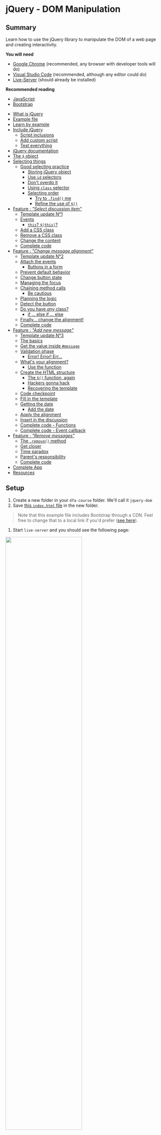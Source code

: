 # jQuery - DOM Manipulation

<!-- slide-front-matter class: center, middle -->

## Summary

Learn how to use the jQuery library to manipulate the DOM of a web page and creating interactivity.

<!-- slide-include ../../BANNER.md -->

**You will need**

- [Google Chrome][chrome] (recommended, any browser with developer tools will do)
- [Visual Studio Code][vscode] (recommended, although any editor could do)
- [Live-Server][ls] (should already be installed)

**Recommended reading**

- [JavaScript][js]
- [Bootstrap][bs]

<!-- START doctoc generated TOC please keep comment here to allow auto update -->
<!-- DON'T EDIT THIS SECTION, INSTEAD RE-RUN doctoc TO UPDATE -->


- [What is jQuery](#what-is-jquery)
- [Example file](#example-file)
- [Learn by example](#learn-by-example)
- [Include jQuery](#include-jquery)
  - [Script inclusions](#script-inclusions)
  - [Add custom script](#add-custom-script)
  - [Test everything](#test-everything)
- [jQuery documentation](#jquery-documentation)
- [The `$` object](#the--object)
- [Selecting things](#selecting-things)
  - [Good selecting practice](#good-selecting-practice)
    - [Storing jQuery object](#storing-jquery-object)
    - [Use `id` selectors](#use-id-selectors)
    - [Don't overdo it](#dont-overdo-it)
    - [Using `class` selector](#using-class-selector)
    - [Selecting order](#selecting-order)
      - [Try to `.find()` me](#try-to-find-me)
      - [Refine the use of `$()`](#refine-the-use-of-)
- [Feature : _"Select discussion item"_](#feature--_select-discussion-item_)
  - [Template update N°1](#template-update-n%C2%B01)
  - [Events](#events)
    - [`this`? `$(this)`?](#this-this)
  - [Add a CSS class](#add-a-css-class)
  - [Remove a CSS class](#remove-a-css-class)
  - [Change the content](#change-the-content)
  - [Complete code](#complete-code)
- [Feature : _"Change message alignment"_](#feature--_change-message-alignment_)
  - [Template update N°2](#template-update-n%C2%B02)
  - [Attach the events](#attach-the-events)
    - [Buttons in a form](#buttons-in-a-form)
  - [Prevent default behavior](#prevent-default-behavior)
  - [Change button state](#change-button-state)
  - [Managing the focus](#managing-the-focus)
  - [Chaining method calls](#chaining-method-calls)
    - [Be cautious](#be-cautious)
  - [Planning the logic](#planning-the-logic)
  - [Detect the button](#detect-the-button)
  - [Do you have _any_ class?](#do-you-have-_any_-class)
    - [if ... else if ... else](#if--else-if--else)
  - [Finally... change the alignment!](#finally-change-the-alignment)
  - [Complete code](#complete-code-1)
- [Feature : _"Add new message"_](#feature--_add-new-message_)
  - [Template update N°3](#template-update-n%C2%B03)
  - [The basics](#the-basics)
  - [Get the value inside `#message`](#get-the-value-inside-message)
  - [Validation phase](#validation-phase)
    - [Error! Error! Err...](#error-error-err)
  - [What's your alignment?](#whats-your-alignment)
    - [Use the function](#use-the-function)
  - [Create the HTML structure](#create-the-html-structure)
    - [The `$()` function, again](#the--function-again)
    - [Hackers gonna hack](#hackers-gonna-hack)
    - [Recovering the template](#recovering-the-template)
  - [Code checkpoint](#code-checkpoint)
  - [Fill in the template](#fill-in-the-template)
  - [Getting the date](#getting-the-date)
    - [Add the date](#add-the-date)
  - [Apply the alignment](#apply-the-alignment)
  - [Insert in the discussion](#insert-in-the-discussion)
  - [Complete code - Functions](#complete-code---functions)
  - [Complete code - Event callback](#complete-code---event-callback)
- [Feature : _"Remove messages"_](#feature--_remove-messages_)
  - [The `.remove()` method](#the-remove-method)
  - [Get closer](#get-closer)
  - [Time paradox](#time-paradox)
  - [Parent's responsibility](#parents-responsibility)
  - [Complete code](#complete-code-2)
- [Complete App](#complete-app)
- [Resources](#resources)

<!-- END doctoc generated TOC please keep comment here to allow auto update -->

## Setup

1. Create a new folder in your `dfa-course` folder. We'll call it `jquery-dom`
1. Save [this `index.html` file][ex-file] in the new folder.
  > Note that this example file includes Bootstrap through a CDN. Feel free to change that to a local link if you'd prefer ([see here][local-bs]).
1. Start `live-server` and you should see the following page:

<p class="center"><img src="images/final-result.png" class="shadow" width="70%" /></p>

## Include jQuery

To add jQuery in your project, you can include it via a CDN link, in your `index.html` file:

```html
<body>
  ...
  <script
    src="https://code.jquery.com/jquery-3.4.1.min.js"
    integrity="sha256-CSXorXvZcTkaix6Yvo6HppcZGetbYMGWSFlBw8HfCJo="
    crossorigin="anonymous"></script>
&lt;/body>
```

You can also [download the complete file][dl-jquery], and save the file in a `js` directory in your project directory. Then, include the file in your `index.html`:

```html
<body>
  ...
  <script type="text/javascript" src="js/jquery-3.1.1.min.js"></script>
&lt;/body>
```

> Wait... am I not supposed to put my `<script>` tags in the `<head>`?
>
> What are they doing right before the closing `&lt/body>` tag?

### Script inclusions

It's considered [a good practice][js-in-body] to include JS scripts **at the end of your HTML page**.

When your browser loads the JS, it doesn't just load the file. It also **parses** it.

Parsing the JS files **pauses the load of all other resources**, effectively blocking everythig until the JS has been completely parsed.

> This can result in **slow loading pages**, especially when you have multiple or big scripts.

Plus, loading JS files before the DOM is complete forces you to do all your intial DOM access in a `window.onlad = function {}` callback.

> With `<script>` tags at the and of the `<body>`, the DOM is completely loaded **before** your script, and your code can safely access it.

### Add custom script

We will write our JS code in a custom script file.

In your `jquery-dom` folder, create a new file `script.js` and include it at the bottom of your `index.html` page:

```html
<body>
  ...
  <script type="text/javascript" src="script.js"></script>
&lt;/body>
```

> Be extra-sure to include your custom `script.js` file **after** the inclusion of the jQuery file.

### Test everything

Add the following line in your `script.js` file, and save it:

```js
console.log($("body").jquery);
```

Access your browser's console and you should see the following lines:

```bash
3.4.1
Live reload enabled.
```

> If it's the case, jQuery and your custom script are both correctly include in your project.

> You can now empty your `script.js` file

## Learn by example

For the rest of this course, we are going to discover how to do things with jQuery by implementing features on the example template.

These features are:

- Select another discussion in the left list, and reset the unread indicator

- Change the alignment of the "New message" area, using the three buttons

- Add a new message to the discussion when clicking on the "Send" button

- Remove messages from the discussion when clicking on the trash button

## What is jQuery

<!-- slide-front-matter class: center, middle, image-header -->

<p class='center'><img src='images/jquery-logo.png' width='30%' /></p>

> jQuery is a JavaScript library created in 2006 by John Resig, and originally designed to ease the creation of client-side JS script, especially regarding DOM manipulation.

> **This subject is based on the `3.4.1` version of jQuery.**

## jQuery documentation

Everything that is presented in this subject can also be found in **the jQuery documentation**, along with lot of **examples** and **information**.

We highly recommend that you check it out.

[jQuery Documentation][jq-doc]

<!-- slide-front-matter class: center, middle -->

## The `$` identifier

The complete jQuery library is accessible in your JS code through the use of a global variable named `$`.

Note that other libraries could also use a variable named `$` as their main entrypoint.

> That could cause some conflict between jQuery and those librairies.

Although it won't be the case in this subject, you could instead use the global `jQuery` variable to access the jQuery API in your code.

To be sure to remove all possible conflicts, you can use the special `.noConflict()` jQuery method at the top of your JS file:

```js
$.noConflict();
// Code that uses other library's $ can follow here.
// But use the jQuery variable to access jQuery's method.
```

## Selecting things

Being a library designed to easily handle DOM manipulation, jQuery allows you to... easily select DOM elements.

To do so, use the `$(...)` function, passing it a **selector** as its first parameter. This selector uses **the same syntax as the [CSS Selectors][css-select] syntax**.

| Selector | CSS example | jQuery           | Result                                     |
| :------- | :---------- | :--------------- | :----------------------------------------- |
| Element  | `p`         | `$("p")`         | **All** `<p>` elements in the page         |
| Id       | `#username` | `$("#username")` | **Unique** elements with the `username` id |
| Class    | `.row`      | `$(".row")`      | **All** elements with a `row` class        |

Two things are worth mentionning about this `$(...)` function:
1. It never returns **DOM element** _per-se_ but wraps them in **a jQuery object** that adds many features to them.
1. Even when using an Id selector, which should select one element, the function returns **an `array` of jQuery objects**.

### Good selecting practice

The syntax for selecting elements in jQuery being [very vast][css-select], you can easily write selectors that aren't optimals, performace-wise.

> Traversing the DOM is a **costly operation**. Your jQuery selectors (and your CSS ones as well) should try to be **as to-the-point as possible**.

There's many good practice regarding jQuery selectors. We are only going to see a few of them.

<hr>

> Note that the following example contains some jQuery method we haven't yet seen.
>
> **Don't mind them now, we will explicit those methods later on this subject.**

#### Storing jQuery object

When you know or discover that your are going to use the same jQuery selector **several time**, you should cache its result **in a variable**, for future reference.

**Bad!**

```js
$("article > p:first-child").addClass("catch-phrase");
$("article > p:first-child").text("This is a very pertinent article");
$("article > p:first-child").append("<span>CLICK ME!</span>");
```

**Way better!**

```js
const `$firstSentences` = $("article > p:first-child");
`$firstSentences`.addClass("catch-phrase");
`$firstSentences`.text("This is a very pertinent article");
`$firstSentences`.append("<span>CLICK ME!</span>");
```

> **Preceding** a variable name with **the `$` character** is some kind of a convention, when working with jQuery, to indicate that **this variable contains jQuery object(s)**.

#### Use `id` selectors

HTML `id` attribute allows you to define **unique identifier** in an HTML page.

Thanks to this uniqueness, element with `id` attributes are **extremly fast to retrieve** in the DOM, even with older browsers.

> As much as possible, you should add `id` attributes to HTML elements that you'll select.

```html
<div class="panel-body">
  <p><!-- content --></p>
  <p id="the-one"><!-- content --></p>
  <p><!-- content --></p>
</div>
```

This...

```js
$("div.panel-body p:nth-of-type(2)");
```

...will be way **slower** than this.

```js
$("#the-one");
```

#### Don't overselect things

If you can't define `id` attributes in your HTML template, you'll need to use more complete selectors.

When doing so, you might be tempted to be **as exhaustive as possible**, in order to be sure you'll get the right element(s).

Like this for example:

```js
$("html body main.container div.list-group a.list-group-item h4");
```

> This is completely **unnecessary** and a **waste of resources**.

You want to be precise with your selector to avoid getting things you don't want. But being over-precise is **as bad** as being too vague.

We could simplify the precedent example like this:

```js
$("a.list-group-item h4");
```

> Knowing your HTML structure is **mandatory** in order to write good jQuery selectors.

#### Using `class` selector

CSS classes being shared among elements, it's a great way to quickly select all related elements.

```js
// Will select all items from list-group lists.
$(".list-group-item");
```

But there's a drawback.

With `class` selector, jQuery will parse **all the DOM** and test **every single node** to see if it has the given class (or classes). This is possibly very inefficient.

Thus, you should try to be **as precise as possible** when using `class` selector, by qualifying it with a tag name, for example.

In our example, we know that the `.list-group-item` should only be applied to `<li>` or `<a>` element. So:

```js
// Will select only <li> and <a> that have the class
$("li.list-group-item, a.list-group-item");
```

#### Selecting order

When jQuery encounters a selector like `$("a.list-group-item h4")`, how do you think it's going to execute it ?

> You might think that jQuery will fetch all the `a.list-group-item` first, then fetch all `h4` inside them.

This is **not** the case. In fact, it's the **complete opposite**.

To begin with, jQuery will fetch all `<h4>` in the page, and store them in an `array`.

Then, it will examine each of these `<h4>`, and reject the ones that don't have an `a.list-group-item` as parent.

> If you have many `<h4>` in your page or a far-too-precise selector, jQuery will take unnecessary time to process the selector.

To solve this problem, you have two options:

- Use the `.find(...)` method on the parent object.
- Narrow the context by using the second parameter of the `$(...)` function.

##### Try to `.find()` me

The `.find(...)` method allows you to search for **elements in the DOM**, but limited to the context of the jQuery object on which you called the method.

If we use the previous example again (the `$("a.list-group-item h4")` case), we would use the method like this:

```js
$("a.list-group-item").find("h4");
```

> We first fetch the `a.list-group-item`, then we search for `h4` elements **inside** the retrieved `a.list-group-item` elements.

##### Refine the use of `$(...)`

We said before that `$(...)` is the function to use to **retrieve DOM elements**.

Its first parameter is **the selector** for those elements.

But the function also have a second (optional) parameter, which is the **context in which the search is conducted**.

By default, the context is the complete HTML page, but you can pass it **any object representing a subset of the DOM**.

For the previous example, we could write our selector like this:

```js
// First, we retrieve all the list-group items
const $listElements = $("a.list-group-item");

// Then we search for <h4> element, but only in the subset of the Dom
// contained in the previously retrieved elements
$("h4", $listElements);
```

In a more compressed style, it would resemble this:

```js
$("h4", $("a.list-group-item"));
```

## Feature : _"Select discussion item"_

<!-- slide-front-matter class: center, middle -->

### Template update N°1

For **better UI behavior**, we need to tell our browser to show the **click pointer icon** when passing over our discussion list items.

Add this line in the `<style>` tag, after the `main` style:

```css
.list-group-item {
  cursor: pointer;
}
```

<!-- slide-front-matter class: middle -->

### Events

Most of the functionnalities we'll implement will rely on things being **clicked**.

> jQuery can handle more events than just click, [see here][jq-events].

Use the `.click(...)` method to add a click event on an element.

> The `.click(...)` method needs a callback function as its argument, that will be called with **one argument**: the **fired event**

In order to select another discussion, we need to add a `click` event to the **list elements**.

Add this code in your `script.js` file:

```js
$("a.list-group-item").click(function (event) {
  console.log(event);
});
```

Now, go to your page, open your console and try to **click** on one of the list item.

> You should see the object representing the event.

#### `this`? `$(this)`?

When writing event callback functions you might want to retrieve **the DOM element that triggered the event**.

You can do that with the property `currentTarget` of the event object:

```js
$("a.list-group-item").click(function (event) {
  console.log(`event.currentTarget`);
});
```

More simply, use the `this` keyword to achieve the **same purpose**:

```js
$("a.list-group-item").click(function (event) {
  console.log(`this`);
});
```

Since we are using jQuery, we'd prefer retrieving a **jQuery object** representing this DOM element.

Do that by passing `this` to the `$(...)` function:

```js
$("a.list-group-item").click(function (event) {
  console.log(`$(this)`);
});
```

### Add a CSS class

On the page, there is one list item that has a different style.

This is **the currently selected item**, and the effect is achieved using the `.active` class from the Bootstrap framework.

When another list item will be clicked we want to **switch the active state** from the previous list item to the one being activated.

This means adding the `.active` CSS class **to the currently clicked element**.

Use the `.addClass(...)` method to do that, and pass it a `string` with the **name of the classes** to be added, separated by a **space**.

```js
$("a.list-group-item").click(function(event) {
  // Add the 'active' class to the clicked list item
* $(this).addClass("active");
});
```

> Go on your page, and click on your list items.

> The class is correctly added. Next step is to **remove this class** from the previsouly active element.

### Remove a CSS class

To remove a CSS class from an element, simply use the `.removeClass(...)` method.

> Pass it a `string` argument with the names of the classes to be removed, separated by a space.

Now, we want to remove the active state from the previously selected list element.

This element is a `a.list-group-item` with the `.active` class.

```js
$("a.list-group-item").click(function(event) {
  // Remove the 'active' class from the previously selected list item
* $("a.list-group-item.active").removeClass("active");
  // Add the 'active' class to the clicked list item
  $(this).addClass("active");
});
```

> Note how we append the `.active` class to our selector.

Trying to remove a CSS class from an element that **didn't have it** in the first time will **not raise any error**, fortunately.

### Change the content

Now that we can changed the selected discussion list item, we want to **remove the notification** about unread messages, that is the badge in the item.

For that we will **change the content** of the `span.badge` inside the list item.

Use the `.text(...)` method to do so, and pass it as argument a `string` that represents the **new content**.

> Calling the method with **no argument** returns the **current** content.

In our case, since we want to remove the content of the element, we'll use an empty `string` (`""`):

```js
$("a.list-group-item").click(function(event) {
  /* Add this after previous code */

  // Remove the unread notification
* $("span.badge", this).text("");
});
```

> Note that we used the `this` keyword as context when searching for the `span.badge` element, since `this` represents the list item.

### Complete code

Here's the complete code for this feature:

> For better readability and structure, we've splitted the **event declaration** from the **function implementation**.

```js
$("a.list-group-item").click(`switchListItem`);

*function switchListItem() {

  // Change the active state to the clicked item
  $("a.list-group-item.active").removeClass("active");
  $(this).addClass("active");

  // Clear the unread notification for the clicked item
  $("span.badge", this).text("");
}
```

> Note that we passed the `switchListItem` function as parameter to the `.click(...)` method **without parenthesis**.

> We dont' want to **execute the function**, we just want to pass its **reference**.

## Feature : _"Change message alignment"_

<!-- slide-front-matter class: center, middle -->

### Template update N°2

For the next feature, we will need to **add some `id`** in our `index.html` page.

At the **line 173**, add this `id` to the `<textarea>` element:

```html
&lt;textarea id="`message`" [...] &gt;&lt;/textarea&gt;
```

At the **line 178**, add this `id` to the `<div>` element:

```html
<div class="btn-group btn-group-sm" id="`align-btns`"></div>
```

<!-- slide-front-matter class: middle -->

### Attach the events

Our three alignment buttons are all children of the same element, which is the `div#align-btns`.

We can thus use this element in our selector to access the buttons:

```js
$("#align-btns button")...
```

> We have seen that this kind of notation can be optimized.
>
> Let's use the second paramter of `$(...)` to retrieve the buttons, and then attach them the event:

```js
$("button", $("#align-btns")).click(function (event) {
  console.log(this);
});
```

> **"What is this strange behavior?"** you might say, **"The page is reload each time a button is clicked. Why?"**

#### Buttons in a form

If you look closely to the HTML structure in which the `button`s are placed, you'll see that they are placed **inside a form**:

```html
*<form>
  <!-- textarea element -->
  <div class="btn-group btn-group-sm"
    id="align-btns">
    <button class="btn btn-outline-secondary active">
      <i class="fas fa-align-left"></i>
    </button>
    <button class="btn btn-outline-secondary">
      <i class="fas fa-align-center"></i>
    </button>
    <button class="btn btn-outline-secondary">
      <i class="fas fa-align-right"></i>
    </button>
  </div>
  <!-- send button -->
*</form>
```

> Clicking on a `<button>` that's placed inside a `<form>` will trigger the submission of said `<form>`.

> **That's a default behavior that we don't want.**

### Prevent default behavior

Remember that the **callback function** called when an event is triggered has one parameter, which is **the triggered event object** ?

This event object will **trigger the default behavior** attached to it **after** our code is executed, **unless we say it otherwise**.

The `.preventDefault()` method of the event object is rightly there for this purpose.

Let's call this method at the last line of our callback function:

```js
$("button", $("#align-btns")).click(function(event) {
  console.log(this);
  // Prevent the default submit behavior
* event.preventDefault();
});
```

> Clicking on the button will now no longer reload the page.

### Change button state

The _align left_ button is constantly in an active state. This effect is achieved by using the `.active` class from the Bootstrap framework.

In the same fashion as the state of the discussion list item, we will want to switch the state when a button is pressed.

This is the code that achieve that:

```js
$("button", $("#align-btns")).click(function(event) {
  // Change the active state when a button is clicked
* $("button.active", $("#align-btns")).removeClass("active");
* $(this).addClass("active");

  // Prevent the default submit behavior
  event.preventDefault();
});
```

> Go on your page, and click on the alignment button, then click somewhere else, and **observe how your button react**.

> You should see that **its style changes**. Thanks to Bootstrap, when a button is clicked, **a border is added**, that disappear when you click elsewhere.

### Managing the focus

This is related to the **focus**, that is an indication of the element in the page that you're currently "using".

Focusing in or out of an element is an **event** to which you can react with JS and/or jQuery.

But you can also **force-activate** those events on elements within your code.

In our case, we want to **focus out of the button** once it has been clicked.

This event of focusing our an element is called `blur`, and can be activated by using the `.blur()` jQuery method:

```js
$("button", $("#align-btns")).click(function(event) {
  // Change the active state when a button is clicked
  $("button.active", $("#align-btns")).removeClass("active");
  $(this).addClass("active");
* $(this).blur();
  // Prevent the default submit behavior
  event.preventDefault();
});
```

### Chaining method calls

In the previous code example, you might have seen that we called, one after the other, **two different methods on the same object**:

```js
$(this).addClass("active");
$(this).blur();
```

jQuery allows you to call **several methods on the same line**.

> This is called **method chaining**.

In our case, we can do that...

```js
$(this).addClass("active").blur();
```

...because the `addClass(...)` returns the object that called it, here `$(this)`, on which we can call `.blur()` right away.

> You need to be aware of **what is returned** by each method if you want to use method chaining.

#### Be cautious

Remember what the `.find(...)` method does?

```js
$("#align-btns").find("button");
```

> The `.find(...)` method here will return all the `button` elements that it's found inside the `#align-btns` element.

Thus, methods chained after a call to `.find(...)` will **not be applied** to the `$("#align-btns")` object:

```js
$("#align-btns").find("button")`.addClass("active")`;
```

> The `active` class will be applied to each objects returned from `.find(...)`.

If you'd want to apply the `.addClass(...)` method to the `$("#align-btns")` object first, you'd need to write it like this:

```js
$("#align-btns")`.addClass("active")`.find("button");
```

### Planning the logic

Now that our buttons behave as expected, let's make them concretly **change the text alignment** in the "New message" area.

Bootstrap has **three utility classes** that helps you manage text-alignment:

- `.text-left`
- `.text-center`
- `.text-right`

So, all we need to do, in our callback function, is:

1. Detect **which button** has been clicked
2. **Remove any precedent alignment class** from the `#message` element
3. **Add the correct alignment class** to the `#message` element

### Detect the button

To detect which button has been click we _could_ add an `id` to each button.

But, in the HTML, we can see that there is already something that could help us in that task: the icon.

```html
<div class="btn-group btn-group-sm"
  id="align-btns">
  <button class="btn btn-outline-secondary active">
*   <i class="fas fa-align-left"></i>
  </button>
  <button class="btn btn-outline-secondary">
*   <i class="fas fa-align-center"></i>
  </button>
  <button class="btn btn-outline-secondary">
*   <i class="fas fa-align-right"></i>
  </button>
</div>
```

> We need to retrieve the `<i>` element inside the button, then check what class this `<i>` has.

### Do you have _any_ class?

The `.hasClass(...)` method can detect if the element possesses the class name given as parameter.

> This method returns a boolean (`true`/`false`).

```js
// Will return true
$("li.active").hasClass("active");
```

Let's retrieve the `<i>` inside the clicked button and check, for example, if it has the `.fa-align-right` class:

```js
$("button", $("#align-btns")).click(function(event) {
  /* Previous code */
  $(this).addClass("active").blur();

* if ($("i", this).hasClass("fa-align-right")) {
    // The clicked button is the one for align to the right.
  }

  /* Following code */
});
```

#### if ... else if ... else

Using a `if ... else if ... else` structure, we can complete our test:

```js
$("button", $("#align-btns")).click(function (event) {
  // Change the active state when a button is clicked
  $("button", $("#align-btns")).removeClass("active");
  $(this).addClass("active").blur();

  if (`$("i", this).hasClass("fa-align-right")`) {
    // The clicked button is the one to align to the right
    console.log("Align to the right!");
  } else if (`$("i", this).hasClass("fa-align-center")`) {
    // The clicked button is the one to align to the center
    console.log("Align to the center!");
  } else {
    // The clicked button is neither the one to align to the right
    // nor the one to align to the center...
    // It must be the one to align to the left, then!
    console.log("Align to the left!");
  }

  // Prevent the default submit behavior
  event.preventDefault();
});
```

> Go on and try that.

### Finally... change the alignment!

**When the** _align-right_ **button has been clicked:**

```js
if ($("i", this).hasClass("fa-align-right")) {
*   $("#message").removeClass("text-left text-center").addClass("text-right");
}
```

**When the** _align-center_ **button has been clicked:**

```js
else if ($("i", this).hasClass("fa-align-center")) {
*   $("#message").removeClass("text-right text-left").addClass("text-center");
}
```

**When the** _align-center_ **button has been clicked:**

```js
else {
*   $("#message").removeClass("text-right text-center");
}
```

> We don't have to add the `.text-left` class because, by default, the text is aligned to the left in HTML elements.

### Complete code

Here's the complete code for this feature:

> For better readability and structure, we've splitted the **event declaration** from the **function implementation**.

```js
$("button", $("#align-btns")).click(changeAlignment);

function changeAlignment(event) {
  // Change the active state when a button is clicked
  $("button", $("#align-btns")).removeClass("active");
  $(this).addClass("active").blur();

  // React to the adequate clicked button
  if ($("i", this).hasClass("fa-align-right")) {
    $("#message").removeClass("text-left text-center").addClass("text-right");
  } else if ($("i", this).hasClass("fa-align-center")) {
    $("#message").removeClass("text-right text-left").addClass("text-center");
  } else {
    $("#message").removeClass("text-right text-center");
  }

  // Prevent the default submit behavior
  event.preventDefault();
}
```

## Feature : _"Add new message"_

<!-- slide-front-matter class: center, middle -->

### Template update N°3

For the next feature, we will need to **add some `id`** in our `index.html` page.

At the **line 120**, add this `id` to the `<div>` element:

```html
<div class="card-body" id="`dialog`"></div>
```

At the **line 190**, add this `id` to the `<button>` element:

```html
<button class="btn btn-success pull-right btn-sm" id="`send-btn`"></button>
```

<!-- slide-front-matter class: middle -->

### The basics

The "Send" button is **also located inside the form**. So we need to **cancel** its default behavior when it's clicked:

```js
$("#send-btn").click(function (event) {
  // Do the thing!

  event.preventDefault();
});
```

Now... we'll have to..:

1. Get the value inside `#message`
1. _No value_ ?
  1. Notify the user
  1. Reject the creation
1. _Value_ ?
  1. Get the alignment for the new message
  1. Create the new message DOM structure
  1. Append the new message to the discussion
  1. Reset the textearea (error and content)

### Get the value inside `#message`

To get the value of a form `<input>` or `<textarea>`, you can use the `val()` method in one of those elements:

```js
// Will return "" if the textearea is empty
$("#message").val();
```

But since we will refer to the `#message` element **several time** in our code, we might as well **cache its reference** in a variable:

```js
$("#send-btn").click(function(event) {
* const $message = $("#message");

  event.preventDefault();
});
```

Now, we can get the value:

```js
$("#send-btn").click(function(event) {
  const $message = $("#message");
* const msgValue = $message.val();
  event.preventDefault();
});
```

### Validation phase

The first thing we need to do, before actually going on with the message insertion, is **some validation**.

In this case, we want to **reject** the creation of the new message if there is no new message to create, i.e. when the "New message" text-area is **empty**.

Let's prepare the logic structure:

```js
$("#send-btn").click(function(event) {
  /* Get the value */
* if (msgValue === "") {
    // No message -> Error handling
* } else {
    // There's a message, let's go and create it.
  }
  event.preventDefault();
});
```

#### Error! Error! Err...

Now, if our new message is **empty**, we want to **notify the user** and **stop** the new message insertion.

There's **many ways** to notify the user when an error occurs in a form.

As a matter of fact, Bootstrap provides you with some classes for this, that you can apply to **[many form elements][bs-validation]**:

- `.is-invalid`
- `.is-valid`

The one we'll use is `.is-invalid`:

```js
$("#send-btn").click(function(event) {
  /* Preceding code */
  if (msgValue === "") {
*   $message.addClass("is-invalid");
  }
  /* Following code */
});
```

### What's your alignment?

When the message value **contains something**, we need to retrieve the **correct alignment class** to apply to the future new message in the discussion.

Let's create a new **function **that will take **one argument**, a jQuery object, and returns **the name of the correct class**.

> We will use the returned value when creating the new message DOM structure.

```js
// Add this anywhere in your script file.
function getAlignmentClass($ele) {
  if ($ele.hasClass("text-right")) {
    return "text-right";
  } else if ($ele.hasClass("text-center")) {
    return "text-center";
  } else {
    return null;
  }
}
```

> We don't need to return the `.text-left` class, since it's the by-default alignment if no class is provided.

#### Use the function

Now, we can use our freshly created function to actually retrieve the desired alignment.

```js
$("#send-btn").click(function(event) {
  const $message = $("#message");
  const msgValue = $message.val();

  if (msgValue === "") {
    $("#message").addClass("is-invalid");
  } else {
*   const alignment = getAlignmentClass($message);

    // Next operations...
  }
  event.preventDefault();
});
```

### Create the HTML structure

We now have to create all the HTML structure necessary to add a new message to the dialog card.

Since we are using Bootstrap, here is the complete structure we'll have to create (its exactly the one used for the messages already in the page):

```html
<div class="col-8 offset-4">
  <div class="alert alert-warning">
    <div class="d-flex justify-content-between align-items-center">
*     <div class="msg-content flex-grow-1 mr-2">
        <!-- The text goes here -->
*     </div>
      <div>
        <small class="text-info"><!-- The time goes here --></small>
        <button class="btn btn-link btn-sm">
          <i class="far fa-trash-alt"></i>
        </button>
      </div>
    </div>
  </div>
</div>

```

> The `div.msg-content` will help use insert the message in this tempalte later.

#### The `$(...)` function, again

With jQuery, you can create HTML elements using the `$(...)` function.

If you pass a `string` as argument and this `string` looks like HTML, you'll get a jQuery object containing the corresponding node structure.

```js
// Will create a new <p>
const $html = $("<p>");
```

You can even pass more complex HTML string to the function:

```js
// Will create a new <p> and give it some content
const $html = $("<p>This is a new paragraph with content</p>");
```

So... technically... we could create the new message by doing this:

```js
const $html = $('<div class="col-md-8 col-md-offset-4"><div class="alert alert-warning"><!-- The text goes here --><div class="pull-right"><small class="text-info"><!-- The time goes here --></small><button class="btn btn-link btn-xs"><span class="glyphicon glyphicon-trash"></span></button></div></div></div>');
```

> This is obviously **not** a good solution:
>
> - Extremly long string
> - Unreadable and unmaintainable
> - Strong coupling between template and logic

#### The `<template>` tag

Ideally, we would like to write our template **in our `.html` file**, then retrieve and manipulate it with jQuery.

Thankfully, there's a special tag for that in HTML: [the `<template>` tag][template].

> Any content in a `<template>` tag won't be displayed on screen or read by screen-readers, but can be accessed and used in JS scrpts.

```html
<template>
  <!-- Content goes here -->
</template>
```
You can place those templates anywhere on your page, but it's best to regroup them e.g. at the end of your `<body>` tag (but before the `<script>` tags).

> around the **line 203**, in our example

We can give it an `id` for future reference, and copy our HTML inside:

```html
<template `id="new-sent-message"`>
  <!-- Content goes here -->
</template>
```

#### Recovering the template

To retrieve a template as a jQuery object, we need to do two operations.

First get the content of the `<template>` tag:

```js
const template = $("#new-sent-message").html();
```

> This will return the HTML structure as a `string`.

Then generate a new DOM structure based on this content:

```js
const $msgTemplate = $(template);
```

> `$msgTemplate` now contains a jQuery object for the desired DOM.
>
> We can manipulate this DOM, and append it to our page.

### Code checkpoint

With the addition of these lines, our JS code for the new feature should be:

```js
$("#send-btn").click(function (event) {
  // Getting the "New message" input
  const $message = $("#message");

  // Getting the new message text
  const msgValue = $message.val();

  if (msgValue === "") {
    // If the new message is emplty, show an error
    $message.addClass("is-invalid");
  } else {
    // Get the correct alignment
    const alignment = getAlignmentClass($message);

    // Get the new message template
    const template = $("#new-sent-message").html();
    const $msgTemplate = $(template);
  }
  event.preventDefault();
});
```

### Fill in the template

Next step is to **insert the values** for this new message. We have two values to add:

- The new message content
- The time at which the message has been sent

Adding the new message is simple ; we need to **retrieve the `div.msg-content`** in the template node tree, and **insert the content of the `msgValue` variable**.

```js
$("#send-btn").click(function(event) {
  /* Previous code */
  else {
    // Get the correct alignment
    const alignment = getAlignmentClass($message);

    // Get the new message template
    const template = $("#new-sent-message").html();
    const $msgTemplate = $(template);

*   $("div.msg-content", $msgTemplate).text(msgValue);

  }
  event.preventDefault();
});
```

### Getting the date

To get the message date, let's create a **function** that returns just that.

We will use the JS Date feature for that.

- The `Date()` function creates a new `Date` object representing the current date
- The `toLocalTimeStrin(...)` method of a `Date` object allows you to return a localized string representation of said date. You can pass an option object to change how the time is displayed.
  > In our case, we will display the date in Swiss French format (with the `fr-CH` locale), and two digits for hours and minutes.

Using all that together:

```js
function getCurrentTime() {
  const date = new Date();
  return date.toLocaleTimeString("fr-CH", {
    hour: "2-digit",
    minute: "2-digit"
  });
}
```

#### Add the date

Back to our new message function, we get the `small.text-info` element from the new message template that'll contain the time and **insert** the correct value:

```js
/* Previous code */
$("small.text-info", $msgTemplate).text(getCurrentTime());
/* Following code */
```

### Apply the alignment

Remember we retrieved the **correct alignment to apply** to the new message? Now's the time to actually apply it.

For that, we need to **add the class** whose name is stored in the `alignment` variable, if any.

> If the content of the new message should be aligned to the left, `alignment` contains `null`.

```js
$("#send-btn").click(function(event) {
  /* Previous code */
  else {
    /* Previous code */
    $("small.text-info", $msgTemplate).text(getCurrentTime());

*   if (alignment) $msgTemplate.addClass(alignment);
  }
  event.preventDefault();
});
```

### Insert in the discussion

We have the **complete DOM structure** for our new message stored in **a jQuery object** inside the `$msgTemplate` variable.

Let's **insert this new message in our page**. To do this, we'll use the `.append(...)` method.

> This method append the given jQuery object at the end of the jQuery object on which the method is called.

```js
$("#send-btn").click(function(event) {
  /* Previous code */
  else {
    /* Previous code */
    if (alignment) $msgTemplate.addClass(alignment);

*   $("#dialog").find("div.row").append($msgTemplate);
  }
  event.preventDefault();
});
```

Finally, let's clean-up a bit, by adding this at the end of the `else` block:

```js
// Remove the content from the #message element.
$message.val("");
```

### Complete code - Functions

**`getAlignmentClass(...)`**

```js
// Get the alignment class name applied to the given element.
// If it's the default alignement (left), returns null.
function getAlignmentClass($ele) {
  if ($ele.hasClass("text-right")) {
    return "text-right";
  } else if ($ele.hasClass("text-center")) {
    return "text-center";
  } else {
    return null;
  }
}
```

**`getCurrentTime()`**

```js
// Returns the current time in a HH:MM formatted string
function getCurrentTime() {
  const date = new Date();
  return date.toLocaleTimeString("fr-CH", {
    hour: "2-digit",
    minute: "2-digit"
  });
}
```

### Complete code - Event callback

```js
$("#send-btn").click(createNewMessage);

function createNewMessage(event) {
  // Getting the "New message" value
  const $message = $("#message");
  const msgValue = $message.val();

  if (msgValue === "") {
    $message.addClass("is-invalid");
  } else {
    // Get the correct alignment
    const alignment = getAlignmentClass($message);

    // Get the new message template
    const template = $("#new-sent-message").html();
    const $msgTemplate = $(template);

    // Insert the value in the tempalte
    $("div.msg-content", $msgTemplate).text(msgValue);
    $("small.text-info", $msgTemplate).text(getCurrentTime());
    if (alignment) $msgTemplate.addClass(alignment);

    // Add the template to the page
    $("#dialog").find("div.row").append($msgTemplate);
    $message.val("");
  }
  event.preventDefault();
}
```

## Feature : _"Remove messages"_

<!-- slide-front-matter class: center, middle -->

### The `.remove()` method

Removing something in jQuery is quite simple. Just use the `.remove()` method on a jQuery object, and the DOM it represents will be **removed from the page**.

Our event should be attached to all the `button` elements that contains a `i.fa-trash-alt` element:

```js
$("i.fa-trash-alt").parent().click(function (event) {});
```

But since the event is on the `button` element, we need to **travel up the DOM tree** to find the `button`s parent that correspond to the complete message.

We could use the `.parent()` method to travel up step by step, which would give a code like this:

```js
$(this).parent().parent().parent().remove();
```

> This works... but it's certainly not a good option.

<!-- slide-notes -->

- We need to thouroughly analyze the HTML structure to count the number of steps we need to go.
- What if the HTML structure changes and a new structure level is added? We would have to change our code...

### Get closer

In our case, the element that we want to access is the `div.col-8`. But there's multiple `div.col-8` in our page, so we don't want any `div.col-8`; we want the closest one to our button.

We can then use the `.closest(...)` method and give it the selector of the element we want to retrieve:

```js
$("i.fa-trash-alt").parent().click(function (event) {
  console.log($(this).closest("div.col-8"));
});
```

> This will correctly return you the `<div>` that contains the complete message to remove.

Let's remove it!

```js
$("i.fa-trash-alt").parent().click(function (event) {
  $(this).closest("div.col-8").remove();
});
```

> Go on your page, and try to remove a message.

> Now... add a new message and try to remove it.

### Time paradox

The fact that the DOM node is not removed is caused by the way the JS code is interpreted by the browser.

Actually, the JS code is interpreted and executed when it's **firstly loaded by the HTML page**.

This means that, when the browser loads the HTML page and finds a `<script>` tag, it:

1. Loads the file
1. Parses the code
1. Executes the code
   > If your code **creates and attaches event handlers** to element, the browser will do so... but only on elements that **already exists**!
1. Stores functions in memory for future executions
1. Continues parsing the HTML file

> That's it. After that, your JS code will **not be executed again**.

So... when you create, at a later time, new DOM nodes, events **won't be attached to them**; the "attach events to elements" phase **has already happenned**.

### Parent's responsibility

To resolve this issue, the solution is to register the event **not on the element itself**, but on **one of its parents that is present** at page load.

In our case, this parent could be the `#dialog` element.

The `.on(...)` method allows you to register an event on a node that can only be **triggered by one of its  descendants**, not itself.

In our case, we want to register an event on the `#dialog` element, but trigger it only when a child `button` is clicked:

> The arguments are : the `name` of the event, the `selector` of the descendant element, and the callbakc `function`.

```js
$("#dialog").on("click", "button", function (event) {
  // 'this' still represent the clicked button
  // So we can reuse the same code as before.
  $(this).closest("div.col-8").remove();
});
```

> You can register other events than `click`.

### Complete code

Here's the complete code for this feature:

```js
// Feature : "Remove message"
$("#dialog").on("click", "button", removeMessage);

function removeMessage(event) {
  // 'this' still represent the clicked button
  // So we can reuse the same code as before.
  $(this).closest("div.col-8").remove();
}
```

## Complete App

<!-- slide-front-matter class: center, middle -->

The complete JS code for this example can be found [here][complete].

> In this complete code, note that the event declarations have been put at the top of the file, and that the function comes after.
>
> This allows a better file structure.

## Resources

**Documentation**

- [jQuery Documentation][jq-doc]
- [List of CSS selectors][css-select]

**Further reading**

- [Tips for good jQuery selectors][5-tips-selec]

[vscode]: https://code.visualstudio.com/
[chrome]: https://www.google.com/chrome/
[js]: ../js
[bs]: ../bootstrap
[dl-jquery]: https://code.jquery.com/jquery-3.1.1.min.js
[ex-file]: https://gist.githubusercontent.com/Tazaf/2ca35d60688eec1281fd9546abe1f76a/raw/index.html
[jq-doc]: http://api.jquery.com/
[ls]: https://www.npmjs.com/package/live-server
[local-bs]: ../bootstrap-basics/#5
[css-select]: https://developer.mozilla.org/en-US/docs/Web/CSS/CSS_Selectors
[5-tips-selec]: https://www.sitepoint.com/efficient-jquery-selectors/
[jq-events]: https://api.jquery.com/category/events/
[complete]: https://gist.githubusercontent.com/Tazaf/1eb7e4d4b2bd6a5508b6e2c88f6739c0/raw/script.js
[bs-validation]: https://getbootstrap.com/docs/4.3/components/forms/#supported-elements
[js-in-body]: https://www.google.com/search?q=js+script+in+head+or+body
[template]: https://developer.mozilla.org/fr/docs/Web/HTML/Element/template
